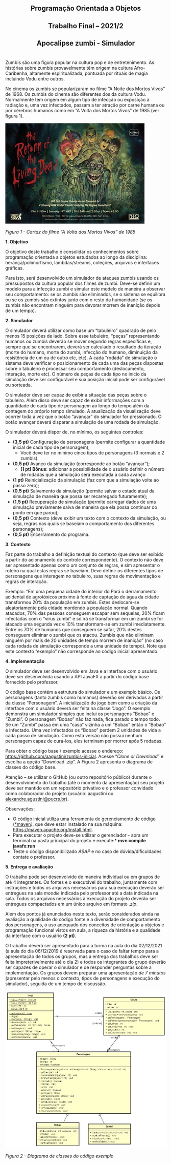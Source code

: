 
## **<div align="center">Programação Orientada a Objetos</div>**
## **<div align="center">Trabalho Final – 2021/2**</div>
## **<div align="center">Apocalipse zumbi - Simulador</div>**
#

Zumbis são uma figura popular na cultura pop e de entretenimento. As histórias sobre zumbis provavelmente têm origem na cultura Afro-Caribenha, altamente espiritualizada, pontuada por rituais de magia incluindo Vodu entre outros. 

No cinema os zumbis se popularizaram no filme “A Noite dos Mortos Vivos” de 1968. Os zumbis do cinema são diferentes dos da cultura Vodu. Normalmente tem origem em algum tipo de infecção ou exposição à radiação e, uma vez infectados, passam a ter atração por carne humana ou por cérebros humanos como em “A Volta dos Mortos Vivos” de 1985 (ver figura 1).


![A Volta dos Mortos Vivos](docs/filme.jpg)


*Figura 1 - Cartaz do filme “A Volta dos Mortos Vivos” de 1985*

**1. Objetivo**

O objetivo deste trabalho é consolidar os conhecimentos sobre programação orientada a objetos estudados ao longo da disciplina: herança/polimorfismo, lambdas/streams, coleções, arquivos e interfaces gráficas. 

Para isto, será desenvolvido um simulador de ataques zumbis usando os pressupostos da cultura popular dos filmes de zumbi. Deve-se definir um modelo para a infecção zumbi e simular este modelo de maneira a observar seu comportamento: se os zumbis são eliminados, se o sistema se equilibra ou se os zumbis são extintos junto com o resto da humanidade (se os zumbis não encontram ninguém para devorar morrem de inanição depois de um tempo).

**2. Simulador**

O simulador deverá utilizar como base um “tabuleiro” quadrado de pelo menos 15 posições de lado. Sobre esse tabuleiro, “peças” representando humanos ou zumbis deverão se mover segundo regras específicas e, sempre que se encontrarem, deverá ser calculado o resultado da iteração (morte do humano, morte do zumbi, infecção do humano, diminuição da resistência de um ou de outro etc, etc). A cada “rodada” de simulação o sistema deve verificar o posicionamento de cada uma das peças dispostas sobre o tabuleiro e processar seu comportamento (deslocamento, interação, morte etc). O número de peças de cada tipo no início da simulação deve ser configurável e sua posição inicial pode ser configurável ou sorteada.

O simulador deve ser capaz de exibir a situação das peças sobre o tabuleiro. Além disso deve ser capaz de exibir informações com a quantidade de cada tipo de personagem ao longo do tempo além da contagem do próprio tempo simulado. A atualização da visualização deve ocorrer toda a vez que o botão “avançar” do simulador for pressionado. O botão avançar deverá disparar a simulação de uma rodada de simulação. 

O simulador deverá dispor de, no mínimo, os seguintes controles:

- **(3,5 pt)** Configuração de personagens (permite configurar a quantidade inicial de cada tipo de personagem);
  - Você deve ter no mínimo cinco tipos de personagens (3 normais e 2 zumbis). 
- **(0,5 pt)** Avanço da simulação (corresponde ao botão “avançar”);
  - **(1 pt) Bônus**: adicionar a possibilidade de o usuário definir o número de rodadas que a simulação será executada a cada avanço
- **(1 pt)** Reinicialização da simulação (faz com que a simulação volte ao passo zero);
- **(0,5 pt)** Salvamento da simulação (permite salvar o estado atual da simulação de maneira que possa ser recarregado futuramente);
- **(1,5 pt)** Recuperação de simulação (permite carregar dados de uma simulação previamente salva de maneira que ela possa continuar do ponto em que parou);
- **(0,5 pt)** Contexto (deve exibir um texto com o contexto da simulação, ou seja, regras nas quais se baseiam o comportamento dos diferentes personagens);
- **(0,5 pt)** Encerramento do programa.

**3. Contexto**

Faz parte do trabalho a definição textual do contexto (que deve ser exibido a partir do acionamento do controle correspondente). O contexto não deve ser apresentado apenas como um conjunto de regras, e sim apresentar o roteiro na qual estas regras se baseiam. Deve definir os diferentes tipos de personagens que interagem no tabuleiro, suas regras de movimentação e regras de interação.

Exemplo: “Em uma pequena cidade do interior do Pará o derramamento acidental de agrotóxicos próximo à fonte de captação de água da cidade transformou 20% da população em zumbis. Estes deslocam-se aleatoriamente pela cidade mordendo a população normal. Quando atacados, 70% das pessoas conseguem escapar sem sequelas, 20% ficam infectadas com o “vírus zumbi” e só irá se transformar em um zumbi se for atacado uma segunda vez e 10% transformam-se em zumbi imediatamente. Entre os 70% de humanos que conseguem se safar, 20% destes conseguem eliminar o zumbi que os atacou. Zumbis que não eliminam ninguém por mais de 20 unidades de tempo morrem de inanição” (no caso cada rodada de simulação corresponde a uma unidade de tempo). Note que este contexto “exemplo” não corresponde ao código inicial apresentado.

**4. Implementação**

O simulador deve ser desenvolvido em Java e a interface com o usuário deve ser desenvolvida usando a API JavaFX a partir do código base fornecido pelo professor.

O código base contém a estrutura do simulador e um exemplo básico. Os personagens (tanto zumbis como humanos) deverão ser derivados a partir da classe “Personagem”. A inicialização do jogo bem como a criação da interface com o usuário deverá ser feita na classe “Jogo”. O exemplo demonstra um simulador simples que inclui os personagens “Bobao” e “Zumbi”. O personagem “Bobao” não faz nada, fica parado o tempo todo. Se um “Zumbi” passa em uma “casa” vizinha a um “Bobao” então o “Bobao” é infectado. Uma vez infectados os “Bobao” perdem 2 unidades de vida a cada passo de simulação. Como esta versão não possui nenhum personagem capaz de curá-los, eles terminam por morrer após 5 rodadas.

Para obter o código base / exemplo acesse o endereço: <https://github.com/aagustini/zumbis-inicial>. Acesse “*Clone or Download*” e escolha a opção “Download .zip”. A Figura 2 apresenta o diagrama de classes do código base.

Atenção – se utilizar o GitHub (ou outro repositório público) durante o desenvolvimento do trabalho (até o momento da apresentação) seu projeto deve ser mantido em um repositório privativo e o professor convidado como colaborador do projeto (usuário: aagustini ou <alexandre.agustini@pucrs.br>).

Observações:

- O código inicial utiliza uma ferramenta de gerenciamento de código ([*maven](maven)*)*, que deve estar instalado na sua máquina: <https://maven.apache.org/install.html>. 
- Para executar o projeto deve-se utilizar o gerenciador - abra um terminal na pasta principal do projeto e execute:*   **mvn compile javafx:run**
- Teste o código disponibilizado *ASAP* e no caso de dúvida/dificuldades contate o professor.

**5. Entrega e avaliação**

O trabalho pode ser desenvolvido de maneira individual ou em grupos de até 4 integrantes. Os fontes e o executável do trabalho, juntamente com instruções e todos os arquivos necessários para sua execução deverão ser entregues na sala *moodle* indicada pelo professor até a data indicada na sala. Todos os arquivos necessários à execução do projeto deverão ser entregues compactados em um único arquivo em formato *.zip*.  

Além dos pontos já enunciados neste texto, serão considerados ainda na avaliação a qualidade do código fonte e a diversidade de comportamento dos personagens, o uso adequado dos conceitos de orientação a objetos e programação funcional vistos em aula, a riqueza da história e a qualidade da interface com o usuário **(2 pt)**. 

O trabalho deverá ser apresentado para a turma na aula do dia 02/12/2021 (a aula do dia 06/12/2019 é reservada para o caso de faltar tempo para a apresentação de todos os grupos, mas a entrega dos trabalhos deve ser feita impreterivelmente até o dia 2) e todos os integrantes do grupo deverão ser capazes de operar o simulador e de responder perguntas sobre a implementação. Os grupos devem preparar uma apresentação *de 7 minutos* (apresentar pelo menos o contexto, tipos de personagens e execução do simulador), seguida de um tempo de discussão.

![Diagrama UML](docs/uml.png)

*Figura 2 - Diagrama de classes do código exemplo*
